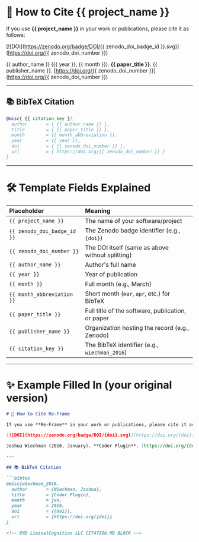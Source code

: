 <!-- BEGIN LiminalCognition LLC CITATION.MD V0.0.1 BLOCK -->

# 📖 How to Cite {{ project_name }}

If you use **{{ project_name }}** in your work or publications, please cite it as follows:

[![DOI](https://zenodo.org/badge/DOI/{{ zenodo_doi_badge_id }}.svg)](https://doi.org/{{ zenodo_doi_number }})

{{ author_name }} ({{ year }}, {{ month }}). **{{ paper_title }}**. {{ publisher_name }}. [https://doi.org/{{ zenodo_doi_number }}](https://doi.org/{{ zenodo_doi_number }})

---

## 📚 BibTeX Citation

```bibtex
@misc{ {{ citation_key }},
  author       = { {{ author_name }} },
  title        = { {{ paper_title }} },
  month        = {{ month_abbreviation }},
  year         = {{ year }},
  doi          = { {{ zenodo_doi_number }} },
  url          = { https://doi.org/{{ zenodo_doi_number }} }
}
```

---

# 🛠️ Template Fields Explained

| Placeholder | Meaning |
|:------------|:--------|
| `{{ project_name }}` | The name of your software/project |
| `{{ zenodo_doi_badge_id }}` | The Zenodo badge identifier (e.g., `{doi}`) |
| `{{ zenodo_doi_number }}` | The DOI itself (same as above without splitting) |
| `{{ author_name }}` | Author's full name |
| `{{ year }}` | Year of publication |
| `{{ month }}` | Full month (e.g., March) |
| `{{ month_abbreviation }}` | Short month (`mar`, `apr`, etc.) for BibTeX |
| `{{ paper_title }}` | Full title of the software, publication, or paper |
| `{{ publisher_name }}` | Organization hosting the record (e.g., Zenodo) |
| `{{ citation_key }}` | The BibTeX identifier (e.g., `wiechman_2016`) |

---

# ✨ Example Filled In (your original version)

```markdown
# 📖 How to Cite Re-Frame

If you use **Re-Frame** in your work or publications, please cite it as follows:

[![DOI](https://zenodo.org/badge/DOI/{doi}.svg)](https://doi.org/{doi})

Joshua Wiechman (2016, January). **Coder Plugin**. [https://doi.org/{doi}](https://doi.org/{doi})

---

## 📚 BibTeX Citation

```bibtex
@misc{wiechman_2016,
  author       = {Wiechman, Joshua},
  title        = {Coder Plugin},
  month        = jan,
  year         = 2016,
  doi          = {{doi}},
  url          = {https://doi.org/{doi}}
}

<!-- END LiminalCognition LLC CITATION.MD BLOCK -->
